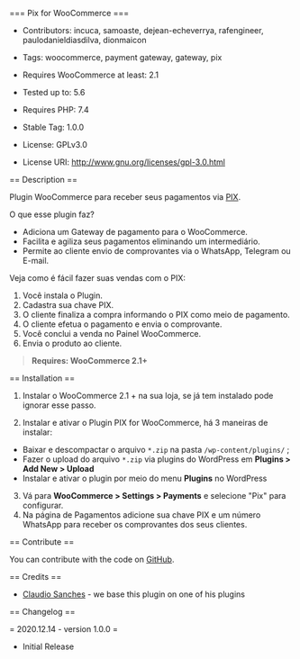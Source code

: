 
=== Pix for WooCommerce ===

  

- Contributors: incuca, samoaste, dejean-echeverrya, rafengineer, paulodanieldiasdilva, dionmaicon

- Tags: woocommerce, payment gateway, gateway, pix

- Requires WooCommerce at least: 2.1

- Tested up to: 5.6

- Requires PHP: 7.4

- Stable Tag: 1.0.0

- License: GPLv3.0

- License URI: http://www.gnu.org/licenses/gpl-3.0.html

  

== Description ==
  
Plugin WooCommerce para receber seus pagamentos via [PIX](https://www.bb.com.br/pbb/pagina-inicial/pix#/).

O que esse plugin faz?

- Adiciona um Gateway de pagamento para o WooCommerce. 	 
- Facilita e  agiliza seus pagamentos eliminando um intermediário.
- Permite ao cliente envio de comprovantes via o WhatsApp, Telegram ou E-mail.
	
Veja como é fácil fazer suas vendas com o PIX:

1. Você instala o Plugin.
2. Cadastra sua chave PIX.
3. O cliente finaliza a compra informando o PIX como meio de pagamento.
4. O cliente efetua o pagamento e envia o comprovante.
5. Você conclui a venda no Painel WooCommerce.
6. Envia o produto ao cliente.
  
>  **Requires: WooCommerce 2.1+**
  

== Installation ==

 1. Instalar o WooCommerce 2.1 + na sua loja, se já tem instalado pode  
    ignorar esse passo.  
    
 2. Instalar e ativar o Plugin PIX for WooCommerce, há 3 maneiras de instalar:
 
  - Baixar e descompactar o arquivo `*.zip` na pasta  `/wp-content/plugins/` ;
  - Fazer o upload do arquivo `*.zip`  via plugins do WordPress em  **Plugins &gt; Add New &gt; Upload**
  - Instalar e ativar o plugin por meio do menu **Plugins** no WordPress

3. Vá para  **WooCommerce &gt; Settings &gt; Payments** e selecione "Pix" para configurar.
4. Na página de Pagamentos adicione sua chave PIX e um número  WhatsApp para receber os comprovantes dos seus clientes.

== Contribute ==

  

You can contribute with the code on [GitHub](https://github.com/InCuca/woocommerce-pix).

  

== Credits ==

  

*  [Claudio Sanches](https://claudiosanches.com/) - we base this plugin on one of his plugins

  

== Changelog ==

  

= 2020.12.14 - version 1.0.0 =

* Initial Release
